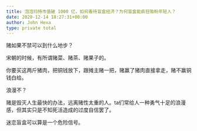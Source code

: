 ```yaml
---
title: 泡泡玛特市值破 1000 亿，如何看待盲盒经济？为何盲盒能疯狂吸粉年轻人？
date: 2020-12-14 18:27:31+00:00
author: John Hexa
type: private total
---
```

赌如果不禁可以到什么地步？

宋朝的时候，有所谓赌菜、赌茶、赌果子的。

你要买这两斤猪肉，把铜钱放下，跟摊主赌一把，赌赢了猪肉直接拿走，赌不赢铜钱白给。

浪漫不？

  


赌是毁灭人生最快的办法，远离赌性太重的人。ta们常给人一种勇气十足的浪漫感，但其实只是不知死活造成的过度自信罢了。

迷恋盲盒可以算是一个危险信号。


